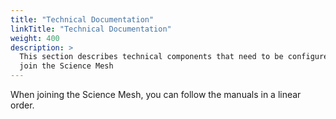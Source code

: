 ```yaml
---
title: "Technical Documentation"
linkTitle: "Technical Documentation"
weight: 400
description: >
  This section describes technical components that need to be configured to
  join the Science Mesh
---
```


When joining the Science Mesh, you can follow the manuals in a linear
order.

